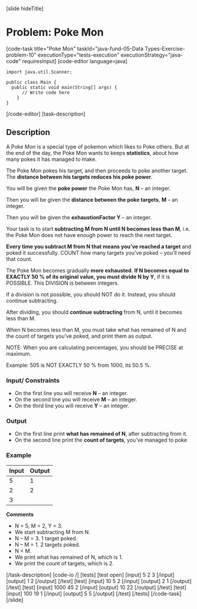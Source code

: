 [slide hideTitle]
# Problem: Poke Mon
[code-task title="Poke Mon" taskId="java-fund-05-Data Types-Exercise-problem-10" executionType="tests-execution" executionStrategy="java-code" requiresInput]
[code-editor language=java]
```
import java.util.Scanner;

public class Main {
  public static void main(String[] args) {
      // Write code here
    }
}
```
[/code-editor]
[task-description]
## Description
A Poke Mon is a special type of pokemon which likes to Poke others. But at the end of the day, the Poke Mon wants to keeps **statistics**, about how many pokes it has managed to make.

The Poke Mon pokes his target, and then proceeds to poke another target. The **distance between his targets reduces his poke power**.

You will be given the **poke power** the Poke Mon has, **N** – an integer.

Then you will be given the **distance between the poke targets**, **M** – an integer.

Then you will be given the **exhaustionFactor Y** – an integer.

Your task is to start **subtracting M from N until N becomes less than M**, i.e. the Poke Mon does not have enough power to reach the next target. 

**Every time you subtract M from N that means you’ve reached a target** and poked it successfully. COUNT how many targets you’ve poked – you’ll need that count.

The Poke Mon becomes gradually **more exhausted**. **If N becomes equal to EXACTLY 50 % of its original value, you must divide N by Y**, if it is POSSIBLE. This DIVISION is between integers.

If a division is not possible, you should NOT do it. Instead, you should continue subtracting.

After dividing, you should **continue subtracting** from N, until it becomes less than M.

When N becomes less than M, you must take what has remained of N and the count of targets you’ve poked, and print them as output.

NOTE: When you are calculating percentages, you should be PRECISE at maximum.

Example: 505 is NOT EXACTLY 50 % from 1000, its 50.5 %.

### Input/ Constraints
-	On the first line you will receive **N** – an integer.
-	On the second line you will receive **M** – an integer.
-	On the third line you will receive **Y** – an integer.

### Output
-	On the first line print **what has remained of N**, after subtracting from it.
-	On the second line print the **count of targets**, you’ve managed to poke

### Example
| **Input** | **Output** |
| --- | --- |
| 5 | 1 |
| 2 | 2 |
| 3 | |

**Comments**
- N = 5, M = 2, Y = 3.
- We start subtracting M from N.
- N – M = 3. 1 target poked.
- N – M = 1. 2 targets poked.
- N < M.
- We print what has remained of N, which is 1.
- We print the count of targets, which is 2.

[/task-description]
[code-io /]
[tests]
[test open]
[input]
5
2
3
[/input]
[output]
1
2
[/output]
[/test]
[test]
[input]
10
5
2
[/input]
[output]
2
1
[/output]
[/test]
[test]
[input]
1000
45
2
[/input]
[output]
10
22
[/output]
[/test]
[test]
[input]
100
19
1
[/input]
[output]
5
5
[/output]
[/test]
[/tests]
[/code-task]
[/slide]